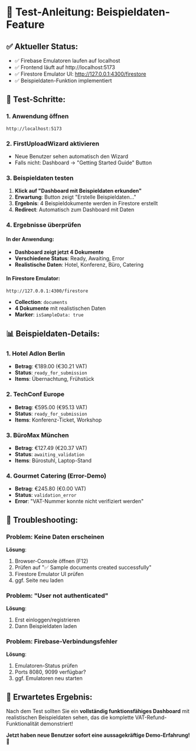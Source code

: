 # 🧪 Test-Anleitung: Beispieldaten-Feature

## ✅ **Aktueller Status:**
- ✅ Firebase Emulatoren laufen auf localhost
- ✅ Frontend läuft auf http://localhost:5173
- ✅ Firestore Emulator UI: http://127.0.0.1:4300/firestore
- ✅ Beispieldaten-Funktion implementiert

## 🎯 **Test-Schritte:**

### **1. Anwendung öffnen**
```
http://localhost:5173
```

### **2. FirstUploadWizard aktivieren**
- Neue Benutzer sehen automatisch den Wizard
- Falls nicht: Dashboard → "Getting Started Guide" Button

### **3. Beispieldaten testen**
1. **Klick auf "Dashboard mit Beispieldaten erkunden"**
2. **Erwartung**: Button zeigt "Erstelle Beispieldaten..."
3. **Ergebnis**: 4 Beispieldokumente werden in Firestore erstellt
4. **Redirect**: Automatisch zum Dashboard mit Daten

### **4. Ergebnisse überprüfen**

#### **In der Anwendung:**
- **Dashboard zeigt jetzt 4 Dokumente**
- **Verschiedene Status**: Ready, Awaiting, Error
- **Realistische Daten**: Hotel, Konferenz, Büro, Catering

#### **In Firestore Emulator:**
```
http://127.0.0.1:4300/firestore
```
- **Collection**: `documents`
- **4 Dokumente** mit realistischen Daten
- **Marker**: `isSampleData: true`

## 📊 **Beispieldaten-Details:**

### **1. Hotel Adlon Berlin** 
- **Betrag**: €189.00 (€30.21 VAT)
- **Status**: `ready_for_submission`
- **Items**: Übernachtung, Frühstück

### **2. TechConf Europe**
- **Betrag**: €595.00 (€95.13 VAT) 
- **Status**: `ready_for_submission`
- **Items**: Konferenz-Ticket, Workshop

### **3. BüroMax München**
- **Betrag**: €127.49 (€20.37 VAT)
- **Status**: `awaiting_validation`
- **Items**: Bürostuhl, Laptop-Stand

### **4. Gourmet Catering** (Error-Demo)
- **Betrag**: €245.80 (€0.00 VAT)
- **Status**: `validation_error`
- **Error**: "VAT-Nummer konnte nicht verifiziert werden"

## 🔧 **Troubleshooting:**

### **Problem**: Keine Daten erscheinen
**Lösung**: 
1. Browser-Console öffnen (F12)
2. Prüfen auf "✅ Sample documents created successfully"
3. Firestore Emulator UI prüfen
4. ggf. Seite neu laden

### **Problem**: "User not authenticated"
**Lösung**:
1. Erst einloggen/registrieren
2. Dann Beispieldaten laden

### **Problem**: Firebase-Verbindungsfehler
**Lösung**:
1. Emulatoren-Status prüfen
2. Ports 8080, 9099 verfügbar?
3. ggf. Emulatoren neu starten

## 🎉 **Erwartetes Ergebnis:**

Nach dem Test sollten Sie ein **vollständig funktionsfähiges Dashboard** mit realistischen Beispieldaten sehen, das die komplette VAT-Refund-Funktionalität demonstriert!

**Jetzt haben neue Benutzer sofort eine aussagekräftige Demo-Erfahrung! 🚀**
